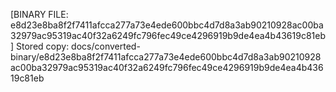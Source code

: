 [BINARY FILE: e8d23e8ba8f2f7411afcca277a73e4ede600bbc4d7d8a3ab90210928ac00ba32979ac95319ac40f32a6249fc796fec49ce4296919b9de4ea4b43619c81eb]
Stored copy: docs/converted-binary/e8d23e8ba8f2f7411afcca277a73e4ede600bbc4d7d8a3ab90210928ac00ba32979ac95319ac40f32a6249fc796fec49ce4296919b9de4ea4b43619c81eb
